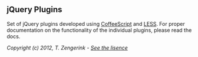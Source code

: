jQuery Plugins
--------------

Set of jQuery plugins developed using [CoffeeScript](http://coffeescript.org/) and [LESS](http://lesscss.org/). For proper documentation on the functionality of the individual plugins, please read the docs.

*Copyright (c) 2012, T. Zengerink - [See the lisence](https://raw.github.com/Mytho/jQuery-Plugin-Collection/master/LICENSE)*
